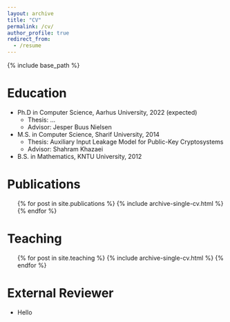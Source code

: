 ```yaml
---
layout: archive
title: "CV"
permalink: /cv/
author_profile: true
redirect_from:
  - /resume
---
```


{% include base_path %}

Education
======
* Ph.D in Computer Science, Aarhus University, 2022 (expected)
	* Thesis: ...
	* Advisor: Jesper Buus Nielsen
* M.S. in Computer Science, Sharif University, 2014
	* Thesis: Auxiliary Input Leakage Model for Public-Key Cryptosystems
	* Advisor: Shahram Khazaei
* B.S. in Mathematics, KNTU University, 2012



Publications
======
  <ul>{% for post in site.publications %}
    {% include archive-single-cv.html %}
  {% endfor %}</ul>
  
  
Teaching
======
  <ul>{% for post in site.teaching %}
    {% include archive-single-cv.html %}
  {% endfor %}</ul>
 
 
External Reviewer
======
* Hello
  
